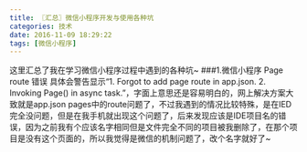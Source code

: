 ```yaml
---
title: 〖汇总〗微信小程序开发与使用各种坑
categories: 技术
date: 2016-11-09 18:29:22
tags: [微信小程序]
---
```

这里汇总了我在学习微信小程序过程中遇到的各种坑~<!--more-->
###1.微信小程序 Page route 错误 
具体会警告显示“1. Forgot to add page route in app.json. 2. Invoking Page() in async task.”，字面上意思还是容易明白的，网上解决方案大致就是app.json pages中的route问题了，不过我遇到的情况比较特殊，是在IED完全没问题，但是在我手机就出现这个问题了，后来发现应该是IDE项目名的错误，因为之前我有个应该名字相同但是文件完全不同的项目被我删除了，在那个项目是没有这个页面的，所以我觉得是微信的机制问题了，改个名字就好了~